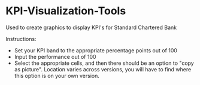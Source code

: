 # KPI-Visualization-Tools
Used to create graphics to display KPI's for Standard Chartered Bank

Instructions:
- Set your KPI band to the appropriate percentage points out of 100
- Input the performance out of 100
- Select the appropriate cells, and then there should be an option to "copy as picture". Location varies across versions, you will have to find where this option is on your own version.
